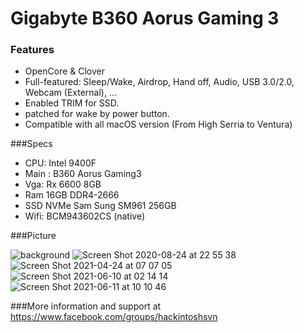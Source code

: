 # Gigabyte B360 Aorus Gaming 3
### Features
- OpenCore & Clover
- Full-featured: Sleep/Wake, Airdrop, Hand off, Audio, USB 3.0/2.0, Webcam (External), ...
- Enabled TRIM for SSD.
- patched for wake by power button.
- Compatible with all macOS version (From High Serria to Ventura)

###Specs
- CPU: Intel 9400F
- Main : B360 Aorus Gaming3
- Vga: Rx 6600 8GB
- Ram 16GB DDR4-2666
- SSD NVMe Sam Sung SM961 256GB
- Wifi: BCM943602CS (native)

###Picture

![background](https://user-images.githubusercontent.com/72862070/207305817-f5f5cddf-3457-4ec2-847f-2c4907d4483d.png)
![Screen Shot 2020-08-24 at 22 55 38](https://user-images.githubusercontent.com/72862070/123786700-30fe4980-d904-11eb-92fb-0e7d8296f6db.png)
![Screen Shot 2021-04-24 at 07 07 05](https://user-images.githubusercontent.com/72862070/123786782-4a06fa80-d904-11eb-9e6e-ee3661e34724.png)
![Screen Shot 2021-06-10 at 02 14 14](https://user-images.githubusercontent.com/72862070/123786893-6c991380-d904-11eb-8527-cba3acc42123.png)
![Screen Shot 2021-06-11 at 10 10 46](https://user-images.githubusercontent.com/72862070/123786955-7de22000-d904-11eb-8e08-34a6e278db9e.png)


###More information and support at https://www.facebook.com/groups/hackintoshsvn
